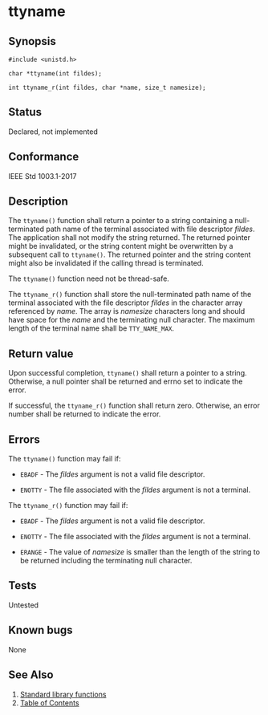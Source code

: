 # ttyname

## Synopsis

`#include <unistd.h>`

`char *ttyname(int fildes);`

`int ttyname_r(int fildes, char *name, size_t namesize);`

## Status

Declared, not implemented

## Conformance

IEEE Std 1003.1-2017

## Description

The `ttyname()` function shall return a pointer to a string containing a null-terminated path name of the terminal
associated with file descriptor _fildes_. The application shall not modify the string returned. The returned pointer
might be invalidated, or the string content might be overwritten by a subsequent call to `ttyname()`. The returned
pointer and the string content might also be invalidated if the calling thread is terminated.

The `ttyname()` function need not be thread-safe.

The `ttyname_r()` function shall store the null-terminated path name of the terminal associated with the file descriptor
_fildes_ in the character array referenced by _name_. The array is _namesize_ characters long and should have space
for the _name_ and the terminating null character. The maximum length of the terminal name shall be `TTY_NAME_MAX`.

## Return value

Upon successful completion, `ttyname()` shall return a pointer to a string. Otherwise, a null pointer shall be returned
and errno set to indicate the error.

If successful, the `ttyname_r()` function shall return zero. Otherwise, an error number shall be returned to indicate
the error.

## Errors

The `ttyname()` function may fail if:

* `EBADF` - The _fildes_ argument is not a valid file descriptor.

* `ENOTTY` - The file associated with the _fildes_ argument is not a terminal.

The `ttyname_r()` function may fail if:

* `EBADF` - The _fildes_ argument is not a valid file descriptor.

* `ENOTTY` - The file associated with the _fildes_ argument is not a terminal.

* `ERANGE` - The value of _namesize_ is smaller than the length of the string to be returned including the terminating
null character.

## Tests

Untested

## Known bugs

None

## See Also

1. [Standard library functions](../functions.md)
2. [Table of Contents](../../../README.md)
